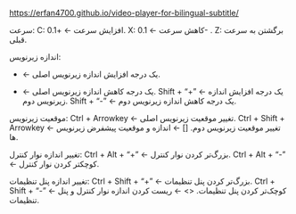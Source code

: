 https://erfan4700.github.io/video-player-for-bilingual-subtitle/


سرعت:
C: افزایش سرعت ←    +0.1.
X: کاهش سرعت ← 0.1- .
Z: برگشتن به سرعت قبلی.

اندازه زیرنویس:
+ ← یک درجه افزایش اندازه زیرنویس اصلی.
- ← یک درجه کاهش اندازه زیرنویس اصلی.
Shift + “+” ← یک درجه افزایش اندازه زیرنویس دوم.
Shift + “-” ← یک درجه کاهش اندازه زیرنویس دوم.

موقعیت زیرنویس:
Ctrl + Arrowkey ← تغییر موقعیت زیرنویس اصلی.
Ctrl + Shift + Arrowkey ← تغییر موقعیت زیرنویس دوم.
[] ← اندازه و موقعیت پیشفرض زیرنویس ها.

تغییر اندازه نوار کنترل:
Ctrl + Alt + “+” ← بزرگ‌تر کردن نوار کنترل.
Ctrl + Alt + “-” ← کوچکتر کردن نوار کنترل.

تغییر اندازه پنل تنظیمات:
Ctrl + Shift + “+” ← بزرگ‌تر کردن پنل تنظیمات.
Ctrl + Shift + “-” ← کوچک‌تر کردن پنل تنظیمات.
<>  ← ریست کردن اندازه نوار کنترل و پنل تنظیمات.

